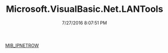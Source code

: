 ﻿---
title: Microsoft.VisualBasic.Net.LANTools
date: 7/27/2016 8:07:51 PM
---

[MIB_IPNETROW](T-Microsoft.VisualBasic.Net.LANTools.MIB_IPNETROW.html)
